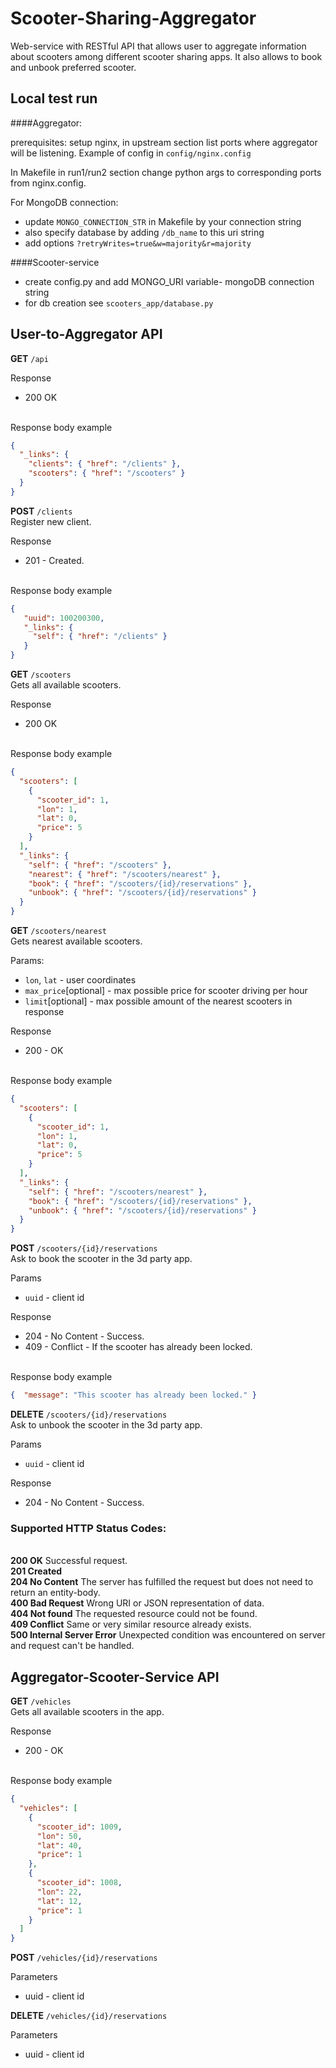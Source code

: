 # Scooter-Sharing-Aggregator

Web-service with RESTful API that allows user to aggregate information about scooters among different scooter sharing apps. It also allows to book and unbook preferred scooter.

## Local test run
####Aggregator:

prerequisites: setup nginx, in upstream section list ports where aggregator will be listening.
Example of  config in `config/nginx.config`

In Makefile in run1/run2 section change python args to corresponding ports from nginx.config.

For MongoDB connection:
- update `MONGO_CONNECTION_STR`  in Makefile by your connection string
- also specify database by adding `/db_name` to this uri string
- add options `?retryWrites=true&w=majority&r=majority`

####Scooter-service

- create config.py and add MONGO_URI variable- mongoDB connection string
- for db creation see `scooters_app/database.py`
## User-to-Aggregator API

**GET** `/api` 

Response
- 200 OK

<br/>Response body example
```json
{
  "_links": {
    "clients": { "href": "/clients" },
    "scooters": { "href": "/scooters" }
  }
}
```


**POST** `/clients`
</br>Register new client.

Response
- 201 - Created.

<br/>Response body example
```json
{
   "uuid": 100200300,
   "_links": {
     "self": { "href": "/clients" }
   }
}
```


**GET** `/scooters` 
</br>Gets all available scooters.

Response
- 200 OK

<br/>Response body example
```json
{
  "scooters": [
    {
      "scooter_id": 1,
      "lon": 1,
      "lat": 0,
      "price": 5
    }
  ],
  "_links": {
    "self": { "href": "/scooters" },
    "nearest": { "href": "/scooters/nearest" },
    "book": { "href": "/scooters/{id}/reservations" },
    "unbook": { "href": "/scooters/{id}/reservations" }
  }
}
```

**GET** `/scooters/nearest`
</br>Gets nearest available scooters.

Params:
- `lon`, `lat` - user coordinates
- `max_price`[optional] - max possible price for scooter driving per hour
- `limit`[optional] - max possible amount of the nearest scooters in response

Response
- 200 - OK

<br/>Response body example
```json
{
  "scooters": [
    {
      "scooter_id": 1,
      "lon": 1,
      "lat": 0,
      "price": 5
    }
  ],
  "_links": {
    "self": { "href": "/scooters/nearest" },
    "book": { "href": "/scooters/{id}/reservations" },
    "unbook": { "href": "/scooters/{id}/reservations" }
  }
}
```

**POST** `/scooters/{id}/reservations`
</br>Ask to book the scooter in the 3d party app.

Params
- `uuid` - client id

Response
- 204 - No Content - Success.
- 409 - Conflict - If the scooter has already been locked.

<br/>Response body example
```json
{  "message": "This scooter has already been locked." }
```

**DELETE** `/scooters/{id}/reservations`
</br>Ask to unbook the scooter in the 3d party app.

Params
- `uuid` - client id

Response
- 204 - No Content - Success.

### Supported HTTP Status Codes:
<br/>**200 OK** Successful request.
<br/>**201 Created**
<br/>**204 No Content** The server has fulfilled the request but does not need to return an entity-body.
<br/>**400 Bad Request** Wrong URI or JSON representation of data.
<br/>**404 Not found** The requested resource could not be found.
<br/>**409 Conflict** Same or very similar resource already exists.
<br/>**500 Internal Server Error** Unexpected condition was encountered on server and request can't be handled.


## Aggregator-Scooter-Service API


**GET** `/vehicles`
</br>Gets all available scooters in the app.

Response
- 200 - OK

<br/>Response body example
```json
{
  "vehicles": [
    {
      "scooter_id": 1009,
      "lon": 50,
      "lat": 40,
      "price": 1
    },
    {
      "scooter_id": 1008,
      "lon": 22,
      "lat": 12,
      "price": 1
    }
  ]
}
```
**POST** `/vehicles/{id}/reservations`

Parameters
- uuid - client id

**DELETE** `/vehicles/{id}/reservations`

Parameters
- uuid - client id
